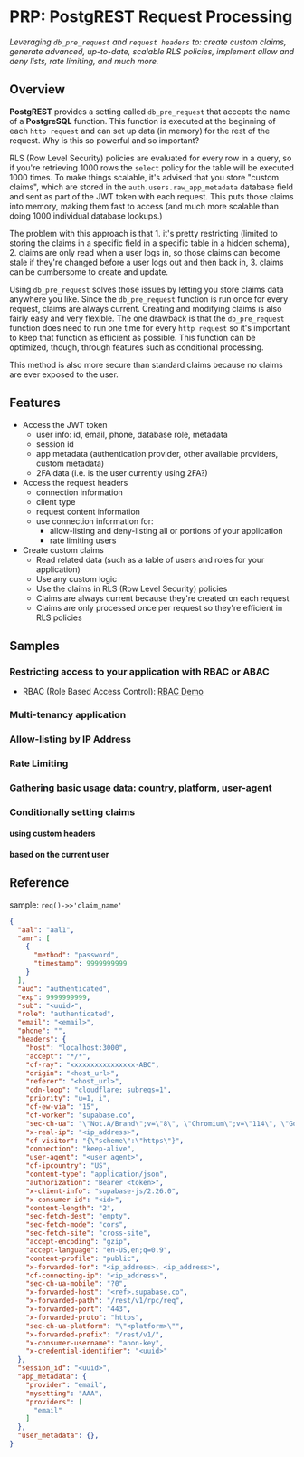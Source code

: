 # PRP: PostgREST Request Processing
*Leveraging `db_pre_request` and `request headers` to: create custom claims, generate advanced, up-to-date, scalable RLS policies, implement allow and deny lists, rate limiting, and much more.*

## Overview
**PostgREST** provides a setting called `db_pre_request` that accepts the name of a **PostgreSQL** function.  This function is executed at the beginning of each `http request` and can set up data (in memory) for the rest of the request.  Why is this so powerful and so important?

RLS (Row Level Security) policies are evaluated for every row in a query, so if you're retrieving 1000 rows the `select` policy for the table will be executed 1000 times.  To make things scalable, it's advised that you store "custom claims", which are stored in the `auth.users.raw_app_metadata` database field and sent as part of the JWT token with each request.  This puts those claims into memory, making them fast to access (and much more scalable than doing 1000 individual database lookups.)

The problem with this approach is that 1. it's pretty restricting (limited to storing the claims in a specific field in a specific table in a hidden schema), 2. claims are only read when a user logs in, so those claims can become stale if they're changed before a user logs out and then back in, 3. claims can be cumbersome to create and update.

Using `db_pre_request` solves those issues by letting you store claims data anywhere you like.  Since the `db_pre_request` function is run once for every request, claims are always current.  Creating and modifying claims is also fairly easy and very flexible.  The one drawback is that the `db_pre_request` function does need to run one time for every `http request` so it's important to keep that function as efficient as possible.  This function can be optimized, though, through features such as conditional processing.

This method is also more secure than standard claims because no claims are ever exposed to the user. 

## Features
- Access the JWT token
  - user info: id, email, phone, database role, metadata
  - session id
  - app metadata (authentication provider, other available providers, custom metadata)
  - 2FA data (i.e. is the user currently using 2FA?)
- Access the request headers
  - connection information
  - client type
  - request content information
  - use connection information for:
    - allow-listing and deny-listing all or portions of your application
    - rate limiting users
- Create custom claims
  - Read related data (such as a table of users and roles for your application)
  - Use any custom logic
  - Use the claims in RLS (Row Level Security) policies
  - Claims are always current because they're created on each request
  - Claims are only processed once per request so they're efficient in RLS policies


## Samples

### Restricting access to your application with RBAC or ABAC

- RBAC (Role Based Access Control): [RBAC Demo](examples/rbac_demo.sql)

### Multi-tenancy application

### Allow-listing by IP Address

### Rate Limiting

### Gathering basic usage data: country, platform, user-agent

### Conditionally setting claims
#### using custom headers
#### based on the current user

## Reference
sample: `req()->>'claim_name'`

```json
{
  "aal": "aal1",
  "amr": [
    {
      "method": "password",
      "timestamp": 9999999999
    }
  ],
  "aud": "authenticated",
  "exp": 9999999999,
  "sub": "<uuid>",
  "role": "authenticated",
  "email": "<email>",
  "phone": "",
  "headers": {
    "host": "localhost:3000",
    "accept": "*/*",
    "cf-ray": "xxxxxxxxxxxxxxxx-ABC",
    "origin": "<host_url>",
    "referer": "<host_url>",
    "cdn-loop": "cloudflare; subreqs=1",
    "priority": "u=1, i",
    "cf-ew-via": "15",
    "cf-worker": "supabase.co",
    "sec-ch-ua": "\"Not.A/Brand\";v=\"8\", \"Chromium\";v=\"114\", \"Google Chrome\";v=\"114\"",
    "x-real-ip": "<ip_address>",
    "cf-visitor": "{\"scheme\":\"https\"}",
    "connection": "keep-alive",
    "user-agent": "<user_agent>",
    "cf-ipcountry": "US",
    "content-type": "application/json",
    "authorization": "Bearer <token>",
    "x-client-info": "supabase-js/2.26.0",
    "x-consumer-id": "<id>",
    "content-length": "2",
    "sec-fetch-dest": "empty",
    "sec-fetch-mode": "cors",
    "sec-fetch-site": "cross-site",
    "accept-encoding": "gzip",
    "accept-language": "en-US,en;q=0.9",
    "content-profile": "public",
    "x-forwarded-for": "<ip_address>, <ip_address>",
    "cf-connecting-ip": "<ip_address>",
    "sec-ch-ua-mobile": "?0",
    "x-forwarded-host": "<ref>.supabase.co",
    "x-forwarded-path": "/rest/v1/rpc/req",
    "x-forwarded-port": "443",
    "x-forwarded-proto": "https",
    "sec-ch-ua-platform": "\"<platform>\"",
    "x-forwarded-prefix": "/rest/v1/",
    "x-consumer-username": "anon-key",
    "x-credential-identifier": "<uuid>"
  },
  "session_id": "<uuid>",
  "app_metadata": {
    "provider": "email",
    "mysetting": "AAA",
    "providers": [
      "email"
    ]
  },
  "user_metadata": {},
}
```



